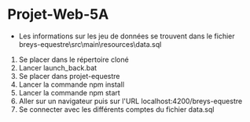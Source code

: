 # Projet-Web-5A
  
- Les informations sur les jeu de données se trouvent dans le fichier breys-equestre\src\main\resources\data.sql  
  
1) Se placer dans le répertoire cloné
2) Lancer launch_back.bat
3) Se placer dans projet-equestre
4) Lancer la commande npm install
5) Lancer la commande npm start
6) Aller sur un navigateur puis sur l'URL localhost:4200/breys-equestre
7) Se connecter avec les différents comptes du fichier data.sql
